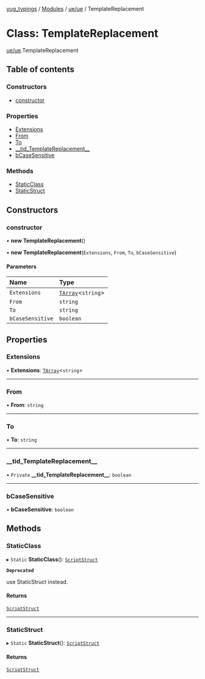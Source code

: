 [yug_typings](../README.md) / [Modules](../modules.md) / [ue/ue](../modules/ue_ue.md) / TemplateReplacement

# Class: TemplateReplacement

[ue/ue](../modules/ue_ue.md).TemplateReplacement

## Table of contents

### Constructors

- [constructor](ue_ue.TemplateReplacement.md#constructor)

### Properties

- [Extensions](ue_ue.TemplateReplacement.md#extensions)
- [From](ue_ue.TemplateReplacement.md#from)
- [To](ue_ue.TemplateReplacement.md#to)
- [\_\_tid\_TemplateReplacement\_\_](ue_ue.TemplateReplacement.md#__tid_templatereplacement__)
- [bCaseSensitive](ue_ue.TemplateReplacement.md#bcasesensitive)

### Methods

- [StaticClass](ue_ue.TemplateReplacement.md#staticclass)
- [StaticStruct](ue_ue.TemplateReplacement.md#staticstruct)

## Constructors

### constructor

• **new TemplateReplacement**()

• **new TemplateReplacement**(`Extensions`, `From`, `To`, `bCaseSensitive`)

#### Parameters

| Name | Type |
| :------ | :------ |
| `Extensions` | [`TArray`](../interfaces/ue_puerts.TArray.md)<`string`\> |
| `From` | `string` |
| `To` | `string` |
| `bCaseSensitive` | `boolean` |

## Properties

### Extensions

• **Extensions**: [`TArray`](../interfaces/ue_puerts.TArray.md)<`string`\>

___

### From

• **From**: `string`

___

### To

• **To**: `string`

___

### \_\_tid\_TemplateReplacement\_\_

• `Private` **\_\_tid\_TemplateReplacement\_\_**: `boolean`

___

### bCaseSensitive

• **bCaseSensitive**: `boolean`

## Methods

### StaticClass

▸ `Static` **StaticClass**(): [`ScriptStruct`](ue_ue.ScriptStruct.md)

**`Deprecated`**

use StaticStruct instead.

#### Returns

[`ScriptStruct`](ue_ue.ScriptStruct.md)

___

### StaticStruct

▸ `Static` **StaticStruct**(): [`ScriptStruct`](ue_ue.ScriptStruct.md)

#### Returns

[`ScriptStruct`](ue_ue.ScriptStruct.md)
